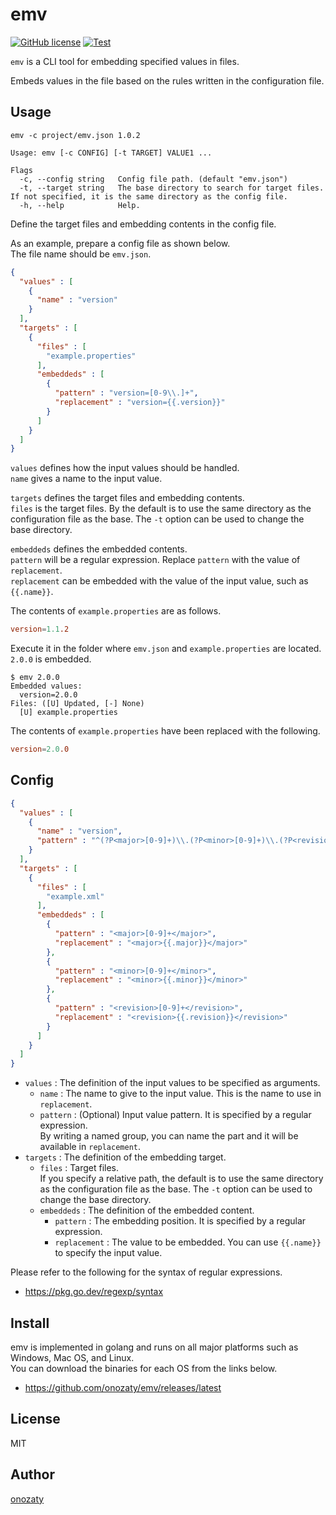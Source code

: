# emv

[![GitHub license](https://img.shields.io/github/license/onozaty/emv)](https://github.com/onozaty/emv/blob/main/LICENSE)
[![Test](https://github.com/onozaty/emv/actions/workflows/test.yaml/badge.svg)](https://github.com/onozaty/emv/actions/workflows/test.yaml)

`emv` is a CLI tool for embedding specified values in files.

Embeds values in the file based on the rules written in the configuration file.

## Usage

```
emv -c project/emv.json 1.0.2
```

```
Usage: emv [-c CONFIG] [-t TARGET] VALUE1 ...

Flags
  -c, --config string   Config file path. (default "emv.json")
  -t, --target string   The base directory to search for target files. If not specified, it is the same directory as the config file.
  -h, --help            Help.
```

Define the target files and embedding contents in the config file.

As an example, prepare a config file as shown below.  
The file name should be `emv.json`.

```json
{
  "values" : [
    { 
      "name" : "version"
    }
  ],
  "targets" : [
    {
      "files" : [
        "example.properties"
      ],
      "embeddeds" : [
        {
          "pattern" : "version=[0-9\\.]+",
          "replacement" : "version={{.version}}"
        }
      ]
    }
  ]
}
```

`values` defines how the input values should be handled.  
`name` gives a name to the input value.

`targets` defines the target files and embedding contents.  
`files` is the target files. By the default is to use the same directory as the configuration file as the base. The `-t` option can be used to change the base directory.

`embeddeds` defines the embedded contents.  
`pattern` will be a regular expression. Replace `pattern` with the value of `replacement`.  
`replacement` can be embedded with the value of the input value, such as `{{.name}}`.


The contents of `example.properties` are as follows.

```conf
version=1.1.2
```

Execute it in the folder where `emv.json` and `example.properties` are located.  
`2.0.0` is embedded.

```console
$ emv 2.0.0
Embedded values:
  version=2.0.0
Files: ([U] Updated, [-] None)
  [U] example.properties
```

The contents of `example.properties` have been replaced with the following.

```conf
version=2.0.0
```

## Config

```json
{
  "values" : [
    { 
      "name" : "version",
      "pattern" : "^(?P<major>[0-9]+)\\.(?P<minor>[0-9]+)\\.(?P<revision>[0-9]+)$"
    }
  ],
  "targets" : [
    {
      "files" : [
        "example.xml"
      ],
      "embeddeds" : [
        {
          "pattern" : "<major>[0-9]+</major>",
          "replacement" : "<major>{{.major}}</major>"
        },
        {
          "pattern" : "<minor>[0-9]+</minor>",
          "replacement" : "<minor>{{.minor}}</minor>"
        },
        {
          "pattern" : "<revision>[0-9]+</revision>",
          "replacement" : "<revision>{{.revision}}</revision>"
        }
      ]
    }
  ]
}
```

* `values` : The definition of the input values to be specified as arguments.
  * `name` : The name to give to the input value. This is the name to use in `replacement`.
  * `pattern` : (Optional) Input value pattern. It is specified by a regular expression.<br>By writing a named group, you can name the part and it will be available in `replacement`.
* `targets` : The definition of the embedding target.
  * `files` : Target files.<br>If you specify a relative path, the default is to use the same directory as the configuration file as the base. The `-t` option can be used to change the base directory.
  * `embeddeds` : The definition of the embedded content.
    * `pattern` : The embedding position. It is specified by a regular expression.
    * `replacement` : The value to be embedded. You can use `{{.name}}` to specify the input value.


Please refer to the following for the syntax of regular expressions.

* https://pkg.go.dev/regexp/syntax

## Install

emv is implemented in golang and runs on all major platforms such as Windows, Mac OS, and Linux.  
You can download the binaries for each OS from the links below.

* https://github.com/onozaty/emv/releases/latest

## License

MIT

## Author

[onozaty](https://github.com/onozaty)
